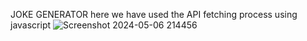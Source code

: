 JOKE GENERATOR
here we have used the API fetching process using javascript
![Screenshot 2024-05-06 214456](https://github.com/saraswatAnkit/Random-Joke-Generator/assets/152775694/47b51c45-6090-482f-83d2-c9c3b604d35b)
